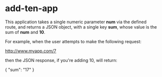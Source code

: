 # add-ten-app
This application takes a single numeric parameter **num** via the defined route, and returns a JSON object, with a single key **sum**, whose value is the sum of **num** and **10**.

For example, when the user attempts to make the following request:

http://www.myapp.com/7 

then the JSON response, if you're adding 10, will return:

 {
   "sum": "17"
 } 
